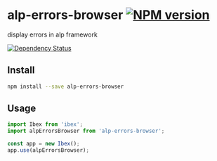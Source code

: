# alp-errors-browser [![NPM version][npm-image]][npm-url]

display errors in alp framework

[![Dependency Status][daviddm-image]][daviddm-url]


## Install

```sh
npm install --save alp-errors-browser
```

## Usage

```js
import Ibex from 'ibex';
import alpErrorsBrowser from 'alp-errors-browser';

const app = new Ibex();
app.use(alpErrorsBrowser);
```

[npm-image]: https://img.shields.io/npm/v/alp-errors-browser.svg?style=flat-square
[npm-url]: https://npmjs.org/package/alp-errors-browser
[daviddm-image]: https://david-dm.org/alpjs/alp-errors-browser.svg?style=flat-square
[daviddm-url]: https://david-dm.org/alpjs/alp-errors-browser
